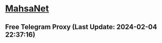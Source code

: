 
# [MahsaNet](https://t.me/mahsa_net)
## Free Telegram Proxy (Last Update: 2024-02-04 22:37:16)

    